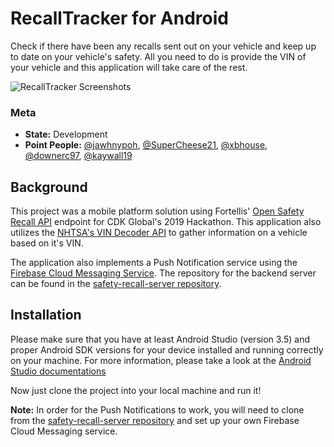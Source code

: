 # RecallTracker for Android
Check if there have been any recalls sent out on your vehicle and keep up to date on your vehicle's safety. All you need to do is provide the VIN of your vehicle and this application will take care of the rest. 

![RecallTracker Screenshots](https://i.imgur.com/qZ9cpxW.png)

### Meta
- **State:** Development
- **Point People:** [@jawhnypoh](https://github.com/jawhnypoh), [@SuperCheese21](https://github.com/SuperCheese21), [@xbhouse](https://github.com/xbhouse), [@downerc97](https://github.com/downerc97), [@kaywall19](https://github.com/kaywall19)

## Background
This project was a mobile platform solution using Fortellis' [Open Safety Recall API](https://apidocs.fortellis.io/docs/api/service/safety-recall-api) endpoint for CDK Global's 2019 Hackathon. This application also utilizes the [NHTSA's VIN Decoder API](https://vpic.nhtsa.dot.gov/api/) to gather information on a vehicle based on it's VIN. 

The application also implements a Push Notification service using the [Firebase Cloud Messaging Service](https://firebase.google.com/docs/cloud-messaging/?gclid=CjwKCAjwnf7qBRAtEiwAseBO_CIDgtlq1YgaL8uPxy2DHk66vTekWoPxRuA4lYiXIVS_aN5_B5rVBBoCDjQQAvD_BwE). 
The repository for the backend server can be found in the [safety-recall-server repository](https://github.com/SuperCheese21/safety-recall-server). 

## Installation
Please make sure that you have at least Android Studio (version 3.5) and proper Android SDK versions for your device installed and running correctly on your machine. For more information, please take a look at the [Android Studio documentations](https://developer.android.com/studio/install.html)

Now just clone the project into your local machine and run it! 

**Note:** In order for the Push Notifications to work, you will need to clone from the [safety-recall-server repository](https://github.com/SuperCheese21/safety-recall-server) and set up your own Firebase Cloud Messaging service. 
